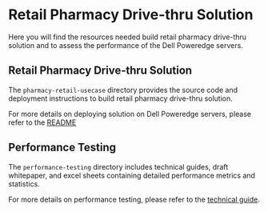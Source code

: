 # Retail Pharmacy Drive-thru Solution
Here you will find the resources needed build retail pharmacy drive-thru solution and to assess the performance of the Dell Poweredge servers.

## Retail Pharmacy Drive-thru Solution
The `pharmacy-retail-usecase` directory provides the source code and deployment instructions to build retail pharmacy drive-thru solution.

For more details on deploying solution on Dell Poweredge servers, please refer to the [README](./pharmacy-retail-usecase/README.md)

## Performance Testing
The `performance-testing` directory includes technical guides, draft whitepaper, and excel sheets containing detailed performance metrics and statistics.

For more details on performance testing, please refer to the [technical guide](./performance-testing/technical_guide.md).

